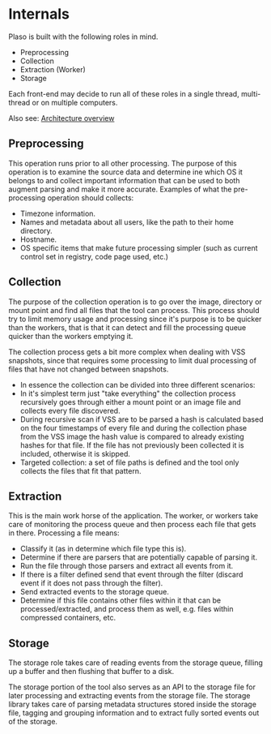 # Internals

Plaso is built with the following roles in mind.

* Preprocessing
* Collection
* Extraction (Worker)
* Storage

Each front-end may decide to run all of these roles in a single thread,
 multi-thread or on multiple computers.

Also see: [Architecture overview](https://docs.google.com/drawings/d/1WzB3rz50Kf89HtGQ0y28ozPCfTvMo_GVTCMpgAOziy8/preview)

## Preprocessing

This operation runs prior to all other processing. The purpose of this operation
is to examine the source data and determine ine which OS it belongs to and 
collect important information that can be used to both augment parsing and make
it more accurate. Examples of what the pre-processing operation should collects:

* Timezone information.
* Names and metadata about all users, like the path to their home directory.
* Hostname.
* OS specific items that make future processing simpler (such as current control 
set in registry, code page used, etc.)

## Collection

The purpose of the collection operation is to go over the image, directory or 
mount point and find all files that the tool can process. This process should 
try to limit memory usage and processing since it's purpose is to be quicker 
than the workers, that is that it can detect and fill the processing queue 
quicker than the workers emptying it.

The collection process gets a bit more complex when dealing with VSS snapshots,
 since that requires some processing to limit dual processing of files that 
 have not changed between snapshots.

* In essence the collection can be divided into three different scenarios:
* In it's simplest term just "take everything" the collection process 
recursively goes through either a mount point or an image file and collects 
every file discovered.
* During recursive scan if VSS are to be parsed a hash is calculated based on 
the four timestamps of every file and during the collection phase from the VSS 
image the hash value is compared to already existing hashes for that file. If 
the file has not previously been collected it is included, otherwise it is 
skipped.
* Targeted collection: a set of file paths is defined and the tool only collects
 the files that fit that pattern.

## Extraction

This is the main work horse of the application. The worker, or workers take 
care of monitoring the process queue and then process each file that gets in 
there. Processing a file means:

* Classify it (as in determine which file type this is).
* Determine if there are parsers that are potentially capable of parsing it.
* Run the file through those parsers and extract all events from it.
* If there is a filter defined send that event through the filter (discard event
 if it does not pass through the filter).
* Send extracted events to the storage queue.
* Determine if this file contains other files within it that can be 
processed/extracted, and process them as well, e.g. files within compressed 
containers, etc.

## Storage

The storage role takes care of reading events from the storage queue, filling up
 a buffer and then flushing that buffer to a disk.

The storage portion of the tool also serves as an API to the storage file for 
later processing and extracting events from the storage file. The storage 
library takes care of parsing metadata structures stored inside the storage 
file, tagging and grouping information and to extract fully sorted events out 
of the storage.